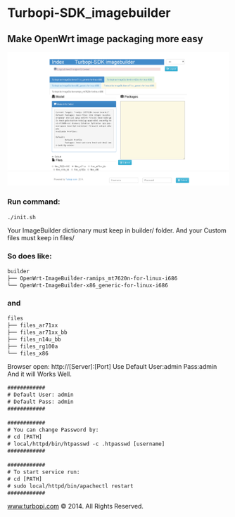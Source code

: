 Turbopi-SDK_imagebuilder
=========
## Make OpenWrt image packaging more easy

![Turbopi-SDK_imagebuilder screencapture](https://github.com/Turbopi/Turbopi-SDK_imagebuilder/raw/master/common/screencapture-Turbopi-imagebuilder.png)

### Run command:
	./init.sh


Your ImageBuilder dictionary must keep in builder/ folder.
And your Custom files must keep in files/

### So does like:

	builder
	├── OpenWrt-ImageBuilder-ramips_mt7620n-for-linux-i686
	└── OpenWrt-ImageBuilder-x86_generic-for-linux-i686

### and

	files
	├── files_ar71xx
	├── files_ar71xx_bb
	├── files_n14u_bb
	├── files_rg100a
	└── files_x86

Browser open: http://[Server]:[Port]
Use Default User:admin Pass:admin
And it will Works Well.

	############
	# Default User: admin
	# Default Pass: admin
	############

	############
	# You can change Password by:
	# cd [PATH]
	# local/httpd/bin/htpasswd -c .htpasswd [username]
	############

	############
	# To start service run:
	# cd [PATH]
	# sudo local/httpd/bin/apachectl restart
	############



www.turbopi.com © 2014. All Rights Reserved.